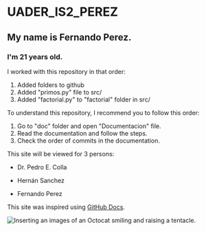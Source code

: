 # UADER_IS2_PEREZ

## My name is Fernando Perez.
### I'm 21 years old.


I worked with this repository in that order:

1. Added folders to github
2. Added "primos.py" file to src/
3. Added "factorial.py" to "factorial" folder in src/


To understand this repository, I recommend you to follow this order:

1. Go to "doc" folder and open "Documentacion" file.
2. Read the documentation and follow the steps.
3. Check the order of commits in the documentation. 



This site will be viewed for 3 persons:

- Dr. Pedro E. Colla 
* Hernán Sanchez
+ Fernando Perez




This site was inspired using [GitHub Docs](https://docs.github.com/).





![Inserting an images of an Octocat smiling and raising a tentacle.](https://myoctocat.com/assets/images/base-octocat.svg)